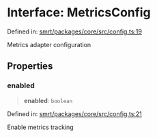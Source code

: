 # Interface: MetricsConfig

Defined in: [smrt/packages/core/src/config.ts:19](https://github.com/happyvertical/smrt/blob/3e10e04571f8229dee5c87ee2f9b9b06c6c49f12/packages/core/src/config.ts#L19)

Metrics adapter configuration

## Properties

### enabled

> **enabled**: `boolean`

Defined in: [smrt/packages/core/src/config.ts:21](https://github.com/happyvertical/smrt/blob/3e10e04571f8229dee5c87ee2f9b9b06c6c49f12/packages/core/src/config.ts#L21)

Enable metrics tracking
